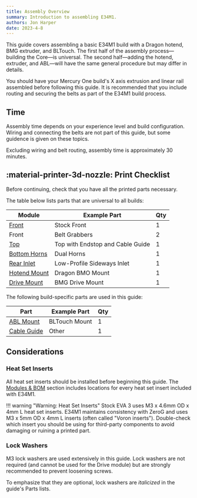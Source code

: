```yaml
---
title: Assembly Overview
summary: Introduction to assembling E34M1.
authors: Jon Harper
date: 2023-4-8
---
```


This guide covers assembling a basic E34M1 build with a Dragon hotend, BMG extruder, and BLTouch. The first half of the assembly process—building the Core—is universal. The second half—adding the hotend, extruder, and ABL—will have the same general procedure but may differ in details.

You should have your Mercury One build's X axis extrusion and linear rail assembled before following this guide. It is recommended that you include routing and securing the belts as part of the E34M1 build process.

## Time

Assembly time depends on your experience level and build configuration. Wiring and connecting the belts are not part of this guide, but some guidence is given on these topics.

Excluding wiring and belt routing, assembly time is approximately 30 minutes.

## :material-printer-3d-nozzle: Print Checklist

Before continuing, check that you have all the printed parts necessary.

The table below lists parts that are universal to all builds:

| Module | Example Part | Qty |
|---|---|---|
| [Front](../modules/front.md)          | Stock Front                       | 1 |
| Front                                 | Belt Grabbers                     | 2 |
| [Top](../modules/top.md)              | Top with Endstop and Cable Guide  | 1 |
| [Bottom Horns](../modules/bottom.md)  | Dual Horns                        | 1 |
| [Rear Inlet](../modules/rear.md)      | Low-Profile Sideways Inlet        | 1 |
| [Hotend Mount](../compat/hotends.md)  | Dragon BMO Mount                  | 1 |
| [Drive Mount](../compat/drives.md)    | BMG Drive Mount           | 1 |

The following build-specific parts are used in this guide:

| Part | Example Part | Qty |
|---|---|---|
| [ABL Mount](../modules/abl.md)        | BLTouch Mount | 1 |
| [Cable Guide](../modules/other.md)    | Other         | 1 |

## Considerations

### Heat Set Inserts

All heat set inserts should be installed before beginning this guide. The [Modules & BOM](../modules/index.md) section includes locations for every heat set insert included with E34M1.

!!! warning "Warning: Heat Set Inserts"
    Stock EVA 3 uses M3 x 4.6mm OD x 4mm L heat set inserts. E34M1 maintains consistency with ZeroG and uses M3 x 5mm OD x 4mm L inserts (often called "Voron inserts"). Double-check which insert you should be using for third-party components to avoid damaging or ruining a printed part.

### Lock Washers

M3 lock washers are used extensively in this guide. Lock washers are not required (and cannot be used for the Drive module) but are strongly recommended to prevent loosening screws.

To emphasize that they are optional, lock washers are *italicized* in the guide's Parts lists.